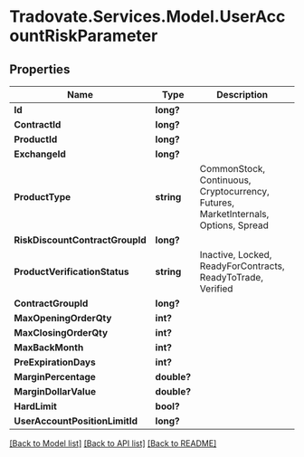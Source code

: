 # Tradovate.Services.Model.UserAccountRiskParameter
## Properties

Name | Type | Description | Notes
------------ | ------------- | ------------- | -------------
**Id** | **long?** |  | [optional] 
**ContractId** | **long?** |  | [optional] 
**ProductId** | **long?** |  | [optional] 
**ExchangeId** | **long?** |  | [optional] 
**ProductType** | **string** | CommonStock, Continuous, Cryptocurrency, Futures, MarketInternals, Options, Spread | [optional] 
**RiskDiscountContractGroupId** | **long?** |  | [optional] 
**ProductVerificationStatus** | **string** | Inactive, Locked, ReadyForContracts, ReadyToTrade, Verified | [optional] 
**ContractGroupId** | **long?** |  | [optional] 
**MaxOpeningOrderQty** | **int?** |  | [optional] 
**MaxClosingOrderQty** | **int?** |  | [optional] 
**MaxBackMonth** | **int?** |  | [optional] 
**PreExpirationDays** | **int?** |  | [optional] 
**MarginPercentage** | **double?** |  | [optional] 
**MarginDollarValue** | **double?** |  | [optional] 
**HardLimit** | **bool?** |  | [optional] 
**UserAccountPositionLimitId** | **long?** |  | 

[[Back to Model list]](../README.md#documentation-for-models) [[Back to API list]](../README.md#documentation-for-api-endpoints) [[Back to README]](../README.md)

